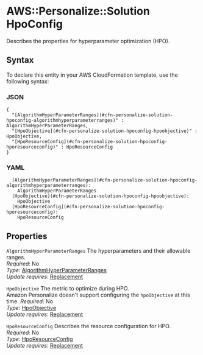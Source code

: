 # AWS::Personalize::Solution HpoConfig<a name="aws-properties-personalize-solution-hpoconfig"></a>

Describes the properties for hyperparameter optimization \(HPO\)\.

## Syntax<a name="aws-properties-personalize-solution-hpoconfig-syntax"></a>

To declare this entity in your AWS CloudFormation template, use the following syntax:

### JSON<a name="aws-properties-personalize-solution-hpoconfig-syntax.json"></a>

```
{
  "[AlgorithmHyperParameterRanges](#cfn-personalize-solution-hpoconfig-algorithmhyperparameterranges)" : AlgorithmHyperParameterRanges,
  "[HpoObjective](#cfn-personalize-solution-hpoconfig-hpoobjective)" : HpoObjective,
  "[HpoResourceConfig](#cfn-personalize-solution-hpoconfig-hporesourceconfig)" : HpoResourceConfig
}
```

### YAML<a name="aws-properties-personalize-solution-hpoconfig-syntax.yaml"></a>

```
  [AlgorithmHyperParameterRanges](#cfn-personalize-solution-hpoconfig-algorithmhyperparameterranges):
    AlgorithmHyperParameterRanges
  [HpoObjective](#cfn-personalize-solution-hpoconfig-hpoobjective):
    HpoObjective
  [HpoResourceConfig](#cfn-personalize-solution-hpoconfig-hporesourceconfig):
    HpoResourceConfig
```

## Properties<a name="aws-properties-personalize-solution-hpoconfig-properties"></a>

`AlgorithmHyperParameterRanges` <a name="cfn-personalize-solution-hpoconfig-algorithmhyperparameterranges"></a>
The hyperparameters and their allowable ranges\.  
_Required_: No  
_Type_: [AlgorithmHyperParameterRanges](aws-properties-personalize-solution-algorithmhyperparameterranges.md)  
_Update requires_: [Replacement](https://docs.aws.amazon.com/AWSCloudFormation/latest/UserGuide/using-cfn-updating-stacks-update-behaviors.html#update-replacement)

`HpoObjective` <a name="cfn-personalize-solution-hpoconfig-hpoobjective"></a>
The metric to optimize during HPO\.  
Amazon Personalize doesn't support configuring the `hpoObjective` at this time\.
_Required_: No  
_Type_: [HpoObjective](aws-properties-personalize-solution-hpoobjective.md)  
_Update requires_: [Replacement](https://docs.aws.amazon.com/AWSCloudFormation/latest/UserGuide/using-cfn-updating-stacks-update-behaviors.html#update-replacement)

`HpoResourceConfig` <a name="cfn-personalize-solution-hpoconfig-hporesourceconfig"></a>
Describes the resource configuration for HPO\.  
_Required_: No  
_Type_: [HpoResourceConfig](aws-properties-personalize-solution-hporesourceconfig.md)  
_Update requires_: [Replacement](https://docs.aws.amazon.com/AWSCloudFormation/latest/UserGuide/using-cfn-updating-stacks-update-behaviors.html#update-replacement)
